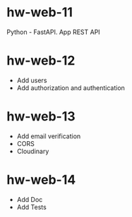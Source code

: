 # hw-web-11
Python - FastAPI. App REST API

# hw-web-12
- Add users
- Add authorization and authentication

# hw-web-13
- Add email verification
- CORS
- Cloudinary

# hw-web-14
- Add Doc
- Add Tests

